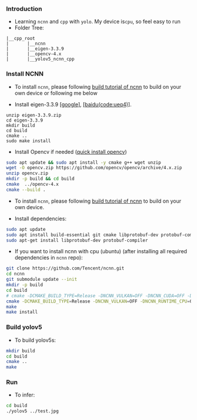 <!-- Everylink I used to install =))
https://github.com/Tencent/ncnn/issues/3936
https://medium.com/mlearning-ai/deployment-of-pytorch-model-using-ncnn-bceff5d846b0
https://github.com/freshtechyy/NCNN-Deployment-image-classification-example/tree/main
https://docs.ultralytics.com/modes/export/#key-features-of-export-mode
https://convertmodel.com/#outputFormat=ncnn
https://github.com/daquexian/onnx-simplifier
https://github.com/nihui/ncnn-assets/tree/master/models
https://github.com/Tencent/ncnn/discussions/4541
https://github.com/triple-Mu/ncnn-examples/blob/main/cpp/yolov5/CMakeLists.txt
https://docs.opencv.org/4.x/d7/d9f/tutorial_linux_install.html
https://github.com/Tencent/ncnn/issues/3578
https://github.com/atanmarko/ncnn-with-cuda
 -->
### Introduction
- Learning `ncnn` and `cpp` with `yolo`. My device is`cpu`, so feel easy to run
- Folder Tree:
```
|__cpp_root
|       |__ncnn
|       |__eigen-3.3.9
|       |__opencv-4.x
|       |__yolov5_ncnn_cpp
```

### Install NCNN

- To install `ncnn`, please following [build tutorial of ncnn](https://github.com/Tencent/ncnn/wiki/how-to-build) to build on your own device or following me below 
<!-- https://waittim.github.io/2020/11/10/build-ncnn/ -->

- Install eigen-3.3.9 [[google]](https://drive.google.com/file/d/1rqO74CYCNrmRAg8Rra0JP3yZtJ-rfket/view?usp=sharing), [[baidu(code:ueq4)]](https://pan.baidu.com/s/15kEfCxpy-T7tz60msxxExg).

```shell
unzip eigen-3.3.9.zip
cd eigen-3.3.9
mkdir build
cd build
cmake ..
sudo make install
```

- Install Opencv if needed ([quick install opencv](https://docs.opencv.org/4.x/d7/d9f/tutorial_linux_install.html))

```bash
sudo apt update && sudo apt install -y cmake g++ wget unzip
wget -O opencv.zip https://github.com/opencv/opencv/archive/4.x.zip
unzip opencv.zip
mkdir -p build && cd build
cmake  ../opencv-4.x
cmake --build .
```

- To install `ncnn`, please following [build tutorial of ncnn](https://github.com/Tencent/ncnn/wiki/how-to-build) to build on your own device.
<!-- https://waittim.github.io/2020/11/10/build-ncnn/ -->

- Install dependencies:

```bash
sudo apt update
sudo apt install build-essential git cmake libprotobuf-dev protobuf-compiler libvulkan-dev vulkan-utils libopencv-dev
sudo apt-get install libprotobuf-dev protobuf-compiler
```

- If you want to install ncnn with cpu (ubuntu) (after installing all required dependencies in `ncnn` repo):

```bash
git clone https://github.com/Tencent/ncnn.git
cd ncnn
git submodule update --init
mkdir -p build
cd build
# cmake -DCMAKE_BUILD_TYPE=Release -DNCNN_VULKAN=OFF -DNCNN_CUDA=OFF -DNCNN_RUNTIME_CPU=ON  -DNCNN_SYSTEM_GLSLANG=ON -DNCNN_SHARED_LIB=ON ..
cmake -DCMAKE_BUILD_TYPE=Release -DNCNN_VULKAN=OFF -DNCNN_RUNTIME_CPU=ON -DNCNN_SYSTEM_GLSLANG=ON -DNCNN_BUILD_EXAMPLES=OFF -DNCNN_SHARED_LIB=ON ..
make
make install
```

### Build yolov5

- To build yolov5s:
```bash
mkdir build
cd build
cmake ..
make
```

### Run

- To infer:
```bash
cd build
./yolov5 ../test.jpg
```



